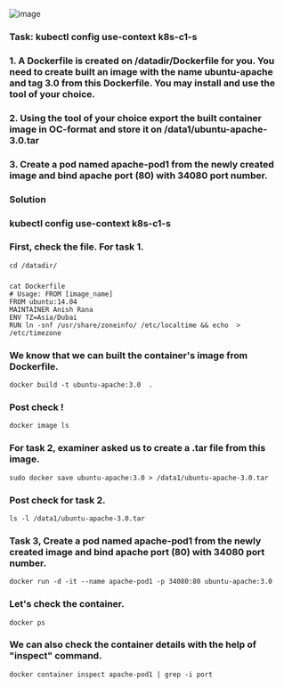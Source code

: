 ![image](https://github.com/anishrana2001/CKAD/assets/93471182/e496d3a1-5992-47b6-b346-9aaae36ff9b5)
### Task:   kubectl config use-context k8s-c1-s
### 1. A Dockerfile is created on /datadir/Dockerfile for you. You need to create built an image with the name ubuntu-apache and tag 3.0 from this Dockerfile. You may install and use the tool of your choice.
### 2. Using the tool of your choice export the built container image in OC-format and store it on /data1/ubuntu-apache-3.0.tar
### 3. Create a pod named apache-pod1 from the newly created image and bind apache port (80) with 34080 port number.

### Solution

### kubectl config use-context k8s-c1-s

### First, check the file. For task 1.
```
cd /datadir/
```
###
```
cat Dockerfile 
# Usage: FROM [image_name]
FROM ubuntu:14.04
MAINTAINER Anish Rana
ENV TZ=Asia/Dubai
RUN ln -snf /usr/share/zoneinfo/ /etc/localtime && echo  > /etc/timezone
```

### We know that we can built the container's image from Dockerfile. 
```
docker build -t ubuntu-apache:3.0  .
```

### Post check !
```
docker image ls
```

### For task 2, examiner asked us to create a .tar file from this image.

```
sudo docker save ubuntu-apache:3.0 > /data1/ubuntu-apache-3.0.tar
```

### Post check for task 2.
```
ls -l /data1/ubuntu-apache-3.0.tar
```

### Task 3, Create a pod named apache-pod1 from the newly created image and bind apache port (80) with 34080 port number.

```
docker run -d -it --name apache-pod1 -p 34080:80 ubuntu-apache:3.0
```

### Let's check the container.
```
docker ps
```

### We can also check the container details with the help of "inspect" command.
```
docker container inspect apache-pod1 | grep -i port
```
